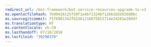 ```yaml
---
redirect_url: /bot-framework/bot-service-resources-upgrade-to-v3
ms.openlocfilehash: 7b99426125759f1a4b71324bf126b1b5b93dd0bc
ms.sourcegitcommit: f576981342fb3361216675815714e24281e20ddf
ms.translationtype: HT
ms.contentlocale: zh-CN
ms.lasthandoff: 07/18/2018
ms.locfileid: "39298370"
---
```

